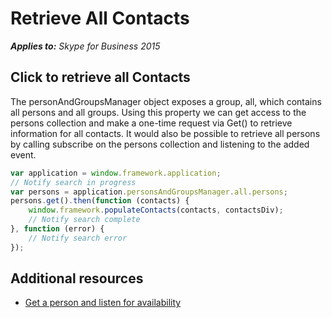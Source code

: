 
# Retrieve All Contacts


 _**Applies to:** Skype for Business 2015_

## Click to retrieve all Contacts

The personAndGroupsManager object exposes a group, all, which contains all persons and all groups.  Using this property we can get access to the persons collection and make a one-time request via Get() to retrieve information for all contacts.  It would also be possible to retrieve all persons by calling subscribe on the persons collection and listening to the added event.

```js
var application = window.framework.application;
// Notify search in progress
var persons = application.personsAndGroupsManager.all.persons;
persons.get().then(function (contacts) {
    window.framework.populateContacts(contacts, contactsDiv);
    // Notify search complete
}, function (error) {
    // Notify search error
});
```

## Additional resources

- <a href="https://msdnstage.redmond.corp.microsoft.com/skype/websdk/docs/ListenForAvailability?branch=ajkher/project-shakespeare" target="">Get a person and listen for availability</a>

